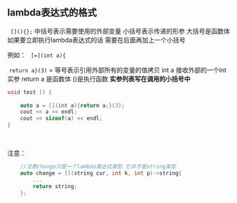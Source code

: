 

## lambda表达式的格式

` [](){};`     中括号表示需要使用的外部变量   小括号表示传递的形参     大括号是函数体        如果要立即执行lambda表达式的话  需要在后面再加上一个小括号

例如： ` [=](int a){` 

​				`return a}(3)`       = 等号表示引用外部所有的变量的值拷贝   int a 接收外部的一个int实参    return a 是函数体   ()是执行函数   **实参列表写在调用的小括号中**



```c++
void test () {
	
	auto a = [](int a){return a;}(3);
	cout << a << endl;
	cout << sizeof(a) << endl;
}
```

​        

注意：

```c++
	//注意change只是一个lambda表达式类型 它并不是string类型
	auto change = [](string cur, int k, int p)->string{
    	...
        return string;
	};
```

